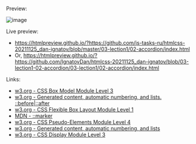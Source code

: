 Preview:

![image](https://user-images.githubusercontent.com/2094015/148613312-66107951-09ef-44b6-a53d-069f145d06d1.png)

Live preview:

- https://htmlpreview.github.io/?https://github.com/js-tasks-ru/htmlcss-20211125_dan-ignatov/blob/master/03-lection1/02-accordion/index.html
- Or, https://htmlpreview.github.io/?https://github.com/IgnatovDan/htmlcss-20211125_dan-ignatov/blob/03-lection1-02-accordion/03-lection1/02-accordion/index.html

Links:
- [w3.org - CSS Box Model Module Level 3](https://www.w3.org/TR/css-box-3/)
- [w3.org - Generated content, automatic numbering, and lists. ::before|::after](https://www.w3.org/TR/CSS2/generate.html)
- [w3.org - CSS Flexible Box Layout Module Level 1](https://www.w3.org/TR/css-flexbox-1/)
- [MDN - ::marker](https://developer.mozilla.org/en-US/docs/Web/CSS/::marker)
- [w3.org - CSS Pseudo-Elements Module Level 4](https://www.w3.org/TR/css-pseudo-4/#selectordef-marker)
- [w3.org - Generated content, automatic numbering, and lists](https://www.w3.org/TR/CSS2/generate.html#before-after-content)
- [w3.org - CSS Display Module Level 3](https://www.w3.org/TR/css-display-3/)